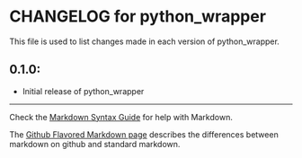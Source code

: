 # CHANGELOG for python_wrapper

This file is used to list changes made in each version of python_wrapper.

## 0.1.0:

* Initial release of python_wrapper

- - - 
Check the [Markdown Syntax Guide](http://daringfireball.net/projects/markdown/syntax) for help with Markdown.

The [Github Flavored Markdown page](http://github.github.com/github-flavored-markdown/) describes the differences between markdown on github and standard markdown.
